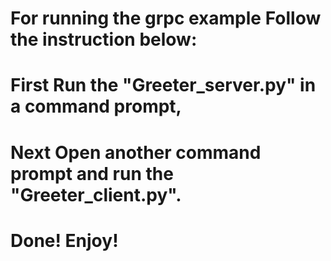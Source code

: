 # For running the grpc example Follow the instruction below:
# First Run the "Greeter_server.py" in a command prompt,
# Next Open another command prompt and run the "Greeter_client.py".
# Done! Enjoy!
